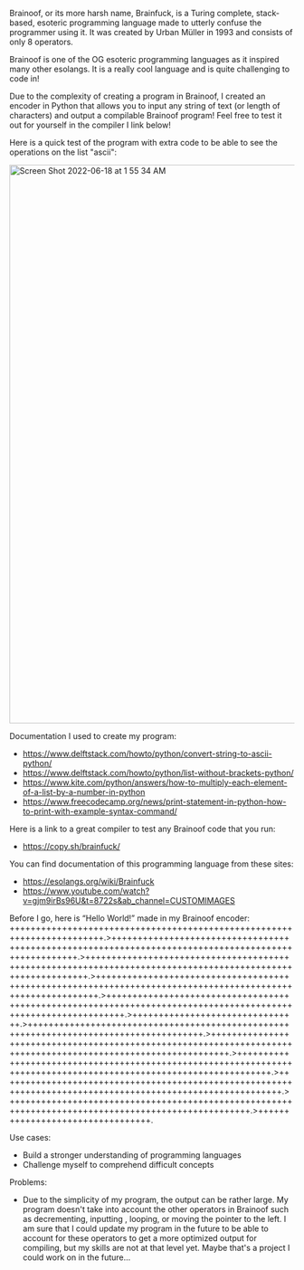 Brainoof, or its more harsh name, Brainfuck, is a Turing complete, stack-based, esoteric programming language made to utterly confuse the programmer using it. It was created by Urban Müller in 1993 and consists of only 8 operators.

Brainoof is one of the OG esoteric programming languages as it inspired many other esolangs. It is a really cool language and is quite challenging to code in! 

Due to the complexity of creating a program in Brainoof, I created an encoder in Python that allows you to input any string of text (or length of characters) and output a compilable Brainoof program! Feel free to test it out for yourself in the compiler I link below! 

Here is a quick test of the program with extra code to be able to see the operations on the list "ascii":

<img width="988" alt="Screen Shot 2022-06-18 at 1 55 34 AM" src="https://user-images.githubusercontent.com/104415326/174427977-4c013787-6398-47e1-84be-32d361b061d4.png">

Documentation I used to create my program: 
 - https://www.delftstack.com/howto/python/convert-string-to-ascii-python/
 - https://www.delftstack.com/howto/python/list-without-brackets-python/
 - https://www.kite.com/python/answers/how-to-multiply-each-element-of-a-list-by-a-number-in-python
 - https://www.freecodecamp.org/news/print-statement-in-python-how-to-print-with-example-syntax-command/

Here is a link to a great compiler to test any Brainoof code that you run:
 - https://copy.sh/brainfuck/

You can find documentation of this programming language from these sites:
 - https://esolangs.org/wiki/Brainfuck
 - https://www.youtube.com/watch?v=gjm9irBs96U&t=8722s&ab_channel=CUSTOMIMAGES

Before I go, here is “Hello World!” made in my Brainoof encoder:
++++++++++++++++++++++++++++++++++++++++++++++++++++++++++++++++++++++++.>+++++++++++++++++++++++++++++++++++++++++++++++++++++++++++++++++++++++++++++++++++++++++++++++++++++.>++++++++++++++++++++++++++++++++++++++++++++++++++++++++++++++++++++++++++++++++++++++++++++++++++++++++++++.>++++++++++++++++++++++++++++++++++++++++++++++++++++++++++++++++++++++++++++++++++++++++++++++++++++++++++++.>+++++++++++++++++++++++++++++++++++++++++++++++++++++++++++++++++++++++++++++++++++++++++++++++++++++++++++++++.>++++++++++++++++++++++++++++++++.>+++++++++++++++++++++++++++++++++++++++++++++++++++++++++++++++++++++++++++++++++++++++.>+++++++++++++++++++++++++++++++++++++++++++++++++++++++++++++++++++++++++++++++++++++++++++++++++++++++++++++++.>++++++++++++++++++++++++++++++++++++++++++++++++++++++++++++++++++++++++++++++++++++++++++++++++++++++++++++++++++.>++++++++++++++++++++++++++++++++++++++++++++++++++++++++++++++++++++++++++++++++++++++++++++++++++++++++++++.>++++++++++++++++++++++++++++++++++++++++++++++++++++++++++++++++++++++++++++++++++++++++++++++++++++.>+++++++++++++++++++++++++++++++++.

Use cases:
 - Build a stronger understanding of programming languages
 - Challenge myself to comprehend difficult concepts

Problems:
 - Due to the simplicity of my program, the output can be rather large. My program doesn't take into account the other operators in Brainoof such as decrementing, inputting , looping, or moving the pointer to the left. I am sure that I could update my program in the future to be able to account for these operators to get a more optimized output for compiling, but my skills are not at that level yet. Maybe that's a project I could work on in the future...
